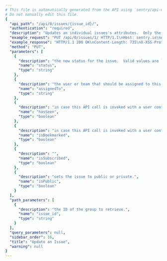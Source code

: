 ```yaml
---
# This file is automatically generated from the API using `sentry/api-docs/generator.py.`
# Do not manually edit this file.
{
  "api_path": "/api/0/issues/{issue_id}/", 
  "authentication": "required", 
  "description": "Updates an individual issues's attributes.  Only the attributes\nsubmitted are modified.", 
  "example_request": "PUT /api/0/issues/1/ HTTP/1.1\nHost: sentry.io\nAuthorization: Bearer <token>\nContent-Type: application/json\n\n{\n  \"status\": \"unresolved\"\n}", 
  "example_response": "HTTP/1.1 200 OK\nContent-Length: 735\nX-XSS-Protection: 1; mode=block\nX-Content-Type-Options: nosniff\nContent-Language: en\nAccess-Control-Expose-Headers: X-Sentry-Error, Retry-After\nVary: Accept-Language, Cookie\nAccess-Control-Allow-Methods: GET, PUT, DELETE, HEAD, OPTIONS\nAllow: GET, PUT, DELETE, HEAD, OPTIONS\nAccess-Control-Allow-Origin: *\nAccess-Control-Allow-Headers: X-Sentry-Auth, X-Requested-With, Origin, Accept, Content-Type, Authentication, Authorization\nContent-Type: application/json\nX-Frame-Options: deny\n\n{\n  \"annotations\": [], \n  \"assignedTo\": null, \n  \"count\": \"1\", \n  \"culprit\": \"raven.scripts.runner in main\", \n  \"firstSeen\": \"2020-03-22T20:58:04.796879Z\", \n  \"hasSeen\": false, \n  \"id\": \"1\", \n  \"isBookmarked\": false, \n  \"isPublic\": false, \n  \"isSubscribed\": false, \n  \"lastSeen\": \"2020-03-22T20:58:04.796879Z\", \n  \"level\": \"error\", \n  \"logger\": null, \n  \"metadata\": {\n    \"title\": \"This is an example python exception\"\n  }, \n  \"numComments\": 0, \n  \"permalink\": \"https://sentry.io/organizations/the-interstellar-jurisdiction/issues/1/\", \n  \"platform\": \"python\", \n  \"project\": {\n    \"id\": \"2\", \n    \"name\": \"Pump Station\", \n    \"platform\": null, \n    \"slug\": \"pump-station\"\n  }, \n  \"shareId\": null, \n  \"shortId\": \"PUMP-STATION-1\", \n  \"status\": \"unresolved\", \n  \"statusDetails\": {}, \n  \"subscriptionDetails\": null, \n  \"title\": \"This is an example python exception\", \n  \"type\": \"default\", \n  \"userCount\": 1\n}", 
  "method": "PUT", 
  "parameters": [
    {
      "description": "the new status for the issue.  Valid values are `\"resolved\"`, `resolvedInNextRelease`, `\"unresolved\"`, and `\"ignored\"`.", 
      "name": "status", 
      "type": "string"
    }, 
    {
      "description": "the user or team that should be assigned to this issue. Can be of the form `\"<user_id>\"`, `\"user:<user_id>\"`, `\"<username>\"`, `\"<user_primary_email>\"`, or `\"team:<team_id>\"`.", 
      "name": "assignedTo", 
      "type": "string"
    }, 
    {
      "description": "in case this API call is invoked with a user context this allows changing of the flag that indicates if the user has seen the event.", 
      "name": "hasSeen", 
      "type": "boolean"
    }, 
    {
      "description": "in case this API call is invoked with a user context this allows changing of the bookmark flag.", 
      "name": "isBookmarked", 
      "type": "boolean"
    }, 
    {
      "description": "", 
      "name": "isSubscribed", 
      "type": "boolean"
    }, 
    {
      "description": "sets the issue to public or private.", 
      "name": "isPublic", 
      "type": "boolean"
    }
  ], 
  "path_parameters": [
    {
      "description": "the ID of the group to retrieve.", 
      "name": "issue_id", 
      "type": "string"
    }
  ], 
  "query_parameters": null, 
  "sidebar_order": 16, 
  "title": "Update an Issue", 
  "warning": null
}
---
```

